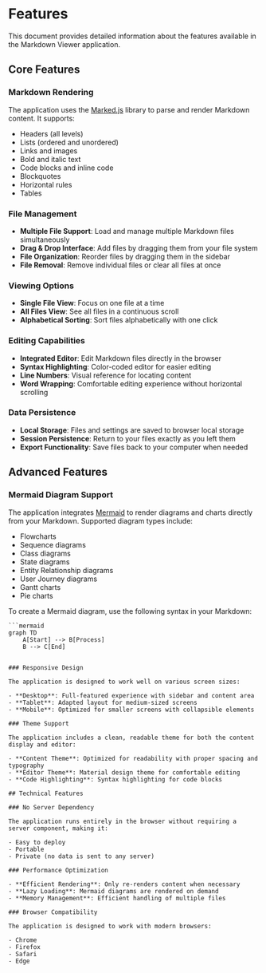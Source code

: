 # Features

This document provides detailed information about the features available in the Markdown Viewer application.

## Core Features

### Markdown Rendering

The application uses the [Marked.js](https://marked.js.org/) library to parse and render Markdown content. It supports:

- Headers (all levels)
- Lists (ordered and unordered)
- Links and images
- Bold and italic text
- Code blocks and inline code
- Blockquotes
- Horizontal rules
- Tables

### File Management

- **Multiple File Support**: Load and manage multiple Markdown files simultaneously
- **Drag & Drop Interface**: Add files by dragging them from your file system
- **File Organization**: Reorder files by dragging them in the sidebar
- **File Removal**: Remove individual files or clear all files at once

### Viewing Options

- **Single File View**: Focus on one file at a time
- **All Files View**: See all files in a continuous scroll
- **Alphabetical Sorting**: Sort files alphabetically with one click

### Editing Capabilities

- **Integrated Editor**: Edit Markdown files directly in the browser
- **Syntax Highlighting**: Color-coded editor for easier editing
- **Line Numbers**: Visual reference for locating content
- **Word Wrapping**: Comfortable editing experience without horizontal scrolling

### Data Persistence

- **Local Storage**: Files and settings are saved to browser local storage
- **Session Persistence**: Return to your files exactly as you left them
- **Export Functionality**: Save files back to your computer when needed

## Advanced Features

### Mermaid Diagram Support

The application integrates [Mermaid](https://mermaid.js.org/) to render diagrams and charts directly from your Markdown. Supported diagram types include:

- Flowcharts
- Sequence diagrams
- Class diagrams
- State diagrams
- Entity Relationship diagrams
- User Journey diagrams
- Gantt charts
- Pie charts

To create a Mermaid diagram, use the following syntax in your Markdown:

```
```mermaid
graph TD
    A[Start] --> B[Process]
    B --> C[End]
```
```

### Responsive Design

The application is designed to work well on various screen sizes:

- **Desktop**: Full-featured experience with sidebar and content area
- **Tablet**: Adapted layout for medium-sized screens
- **Mobile**: Optimized for smaller screens with collapsible elements

### Theme Support

The application includes a clean, readable theme for both the content display and editor:

- **Content Theme**: Optimized for readability with proper spacing and typography
- **Editor Theme**: Material design theme for comfortable editing
- **Code Highlighting**: Syntax highlighting for code blocks

## Technical Features

### No Server Dependency

The application runs entirely in the browser without requiring a server component, making it:

- Easy to deploy
- Portable
- Private (no data is sent to any server)

### Performance Optimization

- **Efficient Rendering**: Only re-renders content when necessary
- **Lazy Loading**: Mermaid diagrams are rendered on demand
- **Memory Management**: Efficient handling of multiple files

### Browser Compatibility

The application is designed to work with modern browsers:

- Chrome
- Firefox
- Safari
- Edge
